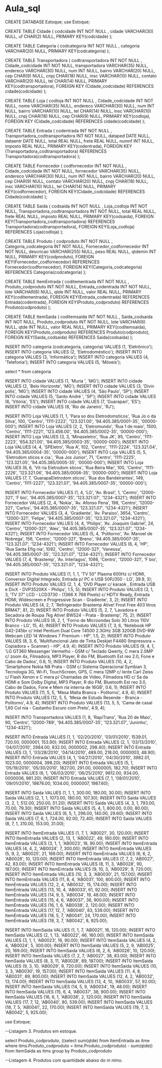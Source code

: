 # Aula_sql

CREATE DATABASE Estoque;
use Estoque;

CREATE TABLE Cidade (
  codcidade INT  NOT NULL ,
  cidade VARCHAR(30) NULL,
  uf CHAR(2) NULL,
  PRIMARY KEY(codcidade)
);

 
CREATE TABLE Categoria (
  codcategoria INT  NOT NULL ,
  categoria VARCHAR(20) NULL,
  PRIMARY KEY(codcategoria)
);
 
CREATE TABLE Transportadora (
  codtransportadora INT  NOT NULL ,
  Cidade_codcidade INT  NOT NULL,
  transportadora VARCHAR(35) NULL,
  endereco VARCHAR(30) NULL,
  num INT  NULL,
  bairro VARCHAR(20) NULL,
  cep CHAR(9) NULL,
  cnpj CHAR(18) NULL,
  insc VARCHAR(10) NULL,
  contato VARCHAR(20) NULL,
  tel CHAR(14) NULL,
  PRIMARY KEY(codtransportadora),
  FOREIGN KEY (Cidade_codcidade) REFERENCES cidade(codcidade)
);

CREATE TABLE Loja (
  codloja INT  NOT NULL ,
  Cidade_codcidade INT  NOT NULL,
  nome VARCHAR(35) NULL,
  endereco VARCHAR(30) NULL,
  num INT  NULL,
  bairro VARCHAR(10) NULL,
  tel CHAR(14) NULL,
  insc VARCHAR(10) NULL,
  cnpj CHAR(18) NULL,
  cep CHAR(9) NULL,
  PRIMARY KEY(codloja),
  FOREIGN KEY (Cidade_codcidade) 
  REFERENCES cidade(codcidade)
);
 
CREATE TABLE Entrada (
  codentrada INT  NOT NULL ,
  Transportadora_codtransportadora 
  INT  NOT NULL,
  dataped DATE NULL,
  dataentr DATE NULL,
  total REAL NULL,
  frete REAL NULL,
  numnf INT  NULL,
  imposto REAL NULL,
  PRIMARY KEY(codentrada),
  FOREIGN KEY (Transportadora_codtransportadora) REFERENCES Transportadora(codtransportadora)
);
 
CREATE TABLE Fornecedor (
  codfornecedor INT  NOT NULL ,
  Cidade_codcidade INT  NOT NULL,
  fornecedor VARCHAR(35) NULL,
  endereco VARCHAR(30) NULL,
  num INT  NULL,
  bairro VARCHAR(20) NULL,
  cep CHAR(9) NULL,
  contato VARCHAR(20) NULL,
  cnpj CHAR(18) NULL,
  insc VARCHAR(10) NULL,
  tel CHAR(14) NULL,
  PRIMARY KEY(codfornecedor),
  FOREIGN KEY(Cidade_codcidade) 
  REFERENCES Cidade(codcidade)
);
 
CREATE TABLE Saida (
  codsaida INT  NOT NULL ,
  Loja_codloja INT  NOT NULL,
  Transportadora_codtransportadora 
  INT  NOT NULL,
  total REAL NULL,
  frete REAL NULL,
  imposto REAL NULL,
  PRIMARY KEY(codsaida),
  FOREIGN KEY(Transportadora_codtransportadora) REFERENCES   Transportadora(codtransportadora),
  FOREIGN KEY(Loja_codloja) 
  REFERENCES Loja(codloja)
);
 
CREATE TABLE Produto (
  codproduto INT  NOT NULL ,
  Categoria_codcategoria INT  NOT NULL,
  Fornecedor_codfornecedor INT  NOT NULL,
  descricao VARCHAR(255) NULL,
  peso REAL NULL,
  qtdemin INT  NULL,
  PRIMARY KEY(codproduto),
  FOREIGN KEY(Fornecedor_codfornecedor) REFERENCES Fornecedor(codfornecedor),
  FOREIGN KEY(Categoria_codcategoria) REFERENCES Categoria(codcategoria)
);
 
CREATE TABLE ItemEntrada (
  coditementrada INT  NOT NULL ,
  Produto_codproduto INT  NOT NULL,
  Entrada_codentrada INT  NOT NULL,
  lote VARCHAR(6) NULL,
  qtde INT  NULL,
  valor REAL NULL,
  PRIMARY KEY(coditementrada),
  FOREIGN KEY(Entrada_codentrada) REFERENCES Entrada(codentrada),
  FOREIGN KEY(Produto_codproduto) REFERENCES Produto(codproduto)
);
 
CREATE TABLE ItemSaida (
  coditemsaida INT  NOT NULL ,
  Saida_codsaida INT  NOT NULL,
  Produto_codproduto INT  NOT NULL,
  lote VARCHAR(6) NULL,
  qtde INT  NULL,
  valor REAL NULL,
  PRIMARY KEY(coditemsaida),
  FOREIGN KEY(Produto_codproduto) 
  REFERENCES Produto(codproduto),
  FOREIGN KEY(Saida_codsaida) 
  REFERENCES Saida(codsaida)
);


INSERT INTO categoria (codcategoria,  categoria) VALUES (1, 'Eletrônico');
INSERT INTO categoria VALUES (2, 'Eletrodoméstico');
INSERT INTO categoria VALUES (3, 'Informática');
INSERT INTO categoria VALUES (4, 'Telefonia');
INSERT INTO categoria VALUES (5, 'Móveis');
 
 select * from categoria

INSERT INTO cidade VALUES (1, 'Muria ', 'MG');
INSERT INTO cidade VALUES (2, 'Belo Horizonte', 'MG');
INSERT INTO cidade VALUES (3, 'Divin polis', 'MG');
INSERT INTO cidade VALUES (4, 'São Paulo', 'SP');
INSERT INTO cidade VALUES (5, 'Santo André ', 'SP');
INSERT INTO cidade VALUES (6, 'Vitória', 'ES');
INSERT INTO cidade VALUES (7, 'Guarapari', 'ES');
INSERT INTO cidade VALUES (8, 'Rio de Janeiro', 'RJ');
 

INSERT INTO Loja VALUES (1, 1, 'Para so dos Eletrodomsticos', 'Rua Jo o da Silva', 100, 'Centro', '1111-2222', '123.321.00', '94.405.385/0001-35', '00000-000');
INSERT INTO Loja VALUES (2, 2, 'Eletromundo', 'Rua 1  de maio', 1500, 'Centro', '1111-2221', '123.456.00', '94.405.385/0002-35', '00000-000');
INSERT INTO Loja VALUES (3, 3, 'Minaseletro', 'Rua JK', 95, 'Centro', '1111-2223', '654.321.00', '94.405.385/0003-35', '00000-000');
INSERT INTO Loja VALUES (4, 4, 'SPEletro', 'Rua A', 102, 'Centro', '1111-2224', '123.321.04', '94.405.385/0004-35', '00000-000');
INSERT INTO Loja VALUES (5, 5, 'Eletrodom sticos e cia.', 'Rua Jos  Junior', 71, 'Centro', '1111-2225', '123.321.05', '94.405.385/0005-35', '00000-000');
INSERT INTO Loja VALUES (6, 6, 'Vit ria Eletrodom sticos', 'Rua Beira Mar', 100, 'Centro', '1111-2226', '123.321.06', '94.405.385/0006-35', '00000-000');
INSERT INTO Loja VALUES (7, 7, 'GuarapaEletrodom sticos', 'Rua dos Bandeirantes', 149, 'Centro', '1111-2227', '123.321.07', '94.405.385/0007-35', '00000-000');


INSERT INTO Fornecedor VALUES (1, 4, 'LG', 'Av. Brasil', 1, 'Centro', '12000-321', 'F bio', '94.405.385/0007-35', '123.321.07', '1234-4321');
INSERT INTO Fornecedor VALUES (2, 4, 'Nokia', 'Av. Afonso Pena', 198, 'Centro', '12000-321', 'Carlos', '94.405.385/0007-35', '123.321.07', '1234-4321');
INSERT INTO Fornecedor VALUES (3, 4, 'Gradiente', 'Av. Paraiso', 3654, 'Centro', '12000-321', 'Felipe', '94.405.385/0007-35', '123.321.07', '1234-4321');
INSERT INTO Fornecedor VALUES (4, 4, 'Philips', 'Av. Joaquim Gabriel', 24, 'Centro', '12000-321', 'Alex', '94.405.385/0007-35', '123.321.07', '1234-4321');
INSERT INTO Fornecedor VALUES (5, 4, 'Politorno', 'Av. Manoel de Nobrega', 156, 'Centro', '12000-321', 'Breno', '94.405.385/0007-35', '123.321.07', '1234-4321');
INSERT INTO Fornecedor VALUES (6, 4, 'HP', 'Rua Santa Efig nia', 1092, 'Centro', '12000-321', 'Vanessa', '94.405.385/0007-35', '123.321.07', '1234-4321');
INSERT INTO Fornecedor VALUES (7, 4, 'Brastemp', 'Av. Interlagos', 1098, 'Centro', '12000-321', 'F bio', '94.405.385/0007-35', '123.321.07', '1234-4321');
 

INSERT INTO Produto VALUES (1, 1, 1, 'TV 50" Plasma 600Hz c/ HDMI, Conversor Digital Integrado, Entrada p/ PC e USB 50PJ350 - LG', 39.9, 3);
INSERT INTO Produto VALUES (2, 1, 4, 'DVD Player c/ karaok , Entrada USB e DivX - DVP3520KX - Philips', 1.5, 5);
INSERT INTO Produto VALUES (3, 1, 3, 'TV 37" LCD - LCD3730 - (1366 X 768 Pixels) c/ HDTV Ready, Entrada HDMI, Widescreen e Progressive Scan - Gradiente', 3, 2);
INSERT INTO Produto VALUES (4, 2, 7, 'Refrigerador Brastemp Ative! Frost Free 403 litros BRM47', 81, 2);
INSERT INTO Produto VALUES (5, 2, 7, 'Lavadora e Secadora de Roupa 7kg Ative! BWS24 - Prata - Brastemp', 75, 2);
INSERT INTO Produto VALUES (6, 2, 1, 'Forno de Microondas Solo 30 Litros 110V Branco - LG', 15, 4);
INSERT INTO Produto VALUES (7, 3, 6, 'Notebook HP G42-245br c/ Intel  Pentium Dual Core T4500 2.3GHz 3GB 320GB DVD-RW Webcam LED 14  Windows 7 Premium - HP', 1.5, 2);
INSERT INTO Produto VALUES (8, 3, 6, 'Multifuncional Jato de Tinta Deskjet F4480 (Impressora + Copiadora + Scanner) - HP', 4.9, 4);
INSERT INTO Produto VALUES (9, 4, 1, 'LG GT360 Messenger Vermelho - GSM c/ Teclado Qwerty, C mera 2.0MP c/ zoom 4x, Filmadora, MP3 Player, R dio FM, Bluetooth Est reo 2.0, Fone e Cabo de Dados', 0.6, 1);
INSERT INTO Produto VALUES (10, 4, 2, 'Smartphone Nokia N8 Prata - GSM c/ Sistema Operacional Symbian 3, Tecnologia 3G, Wi-Fi, TouchScreen, GPS, C mera 12MP c/ lente Carl Zeiss c/ Flash Xenon e C mera p/ Chamadas de Video, Filmadora HD c/ Sa da HDMI e Som Dolby Digital, MP3 Player, R dio FM, Bluetooth Est reo 3.0, Cabo de Dados, Fone e Mem ria interna de 16GB', 0.6, 1);
INSERT INTO Produto VALUES (11, 5, 5, 'Mesa Malta Branca - Politorno', 4.9, 4);
INSERT INTO Produto VALUES (12, 5, 5, 'Mesa de Estudo Resende - Branca - Politorno', 4.9, 4);
INSERT INTO Produto VALUES (13, 5, 5, 'Cama de casal 1,60 Col nia - Castanho Escuro com Preto', 4.9, 4);


INSERT INTO Transportadora VALUES (1, 8, 'RapiTrans', 'Rua 20 de Maio', 90, 'Centro', '12000-789', '94.405.385/0007-35', '123.321.07', 'Juninho', '1234-4321');
 
INSERT INTO Entrada VALUES (1, 1, '02/20/2010', '03/01/2010', 1539.01, 720.00, 0000001, 153.90);
INSERT INTO Entrada VALUES (2, 1, '03/13/2010', '04/07/2010', 2984.00, 832.00, 0000002, 298.40);
INSERT INTO Entrada VALUES (3, 1, '03/28/2010', '04/14/2010', 489.00, 218.00, 0000003, 48.90);
INSERT INTO Entrada VALUES (4, 1, '04/27/2010', '04/30/2010', 3982.01, 1023.00, 0000004, 398.20);
INSERT INTO Entrada VALUES (5, 1, '05/19/2010', '05/30/2010', 1827.00, 291.00, 0000005, 182.70);
INSERT INTO Entrada VALUES (6, 1, '06/03/2010', '06/25/2010', 9812.00, 934.00, 0000006, 981.20);
INSERT INTO Entrada VALUES (7, 1, '08/01/2010', '09/01/2010', 19876.00, 1034.00, 0000007, 1987.60);
														   
INSERT INTO Saida VALUES (1, 1, 1, 300.00, 180.00, 30.00);
INSERT INTO Saida VALUES (2, 1, 1, 1073.00, 180.00, 107.30);
INSERT INTO Saida VALUES (3, 2, 1, 512.00, 250.00, 51.20);
INSERT INTO Saida VALUES (4, 3, 1, 793.00, 70.00, 79.30);
INSERT INTO Saida VALUES (5, 4, 1, 800.00, 0.00, 80.00);
INSERT INTO Saida VALUES (6, 5, 1, 296.00, 140.00, 29.60);
INSERT INTO Saida VALUES (7, 6, 1, 724.00, 92.00, 72.40);
INSERT INTO Saida VALUES (8, 7, 1, 310.00, 153.00, 31.00);
 

INSERT INTO ItemEntrada VALUES (1, 7, 1, 'AB0021', 30, 120.00);
INSERT INTO ItemEntrada VALUES (2, 13, 1, 'AB0022', 49, 160.00);
INSERT INTO ItemEntrada VALUES (3, 1, 1, 'AB0023', 18, 90.00);
INSERT INTO ItemEntrada VALUES (4, 4, 2, 'AB0024', 7, 300.00);
INSERT INTO ItemEntrada VALUES (5, 9, 2, 'AB0025', 21, 169.00);
INSERT INTO ItemEntrada VALUES (6, 6, 2, 'AB0026', 10, 120.00);
INSERT INTO ItemEntrada VALUES (7, 7, 2, 'AB0027', 42, 83.00);
INSERT INTO ItemEntrada VALUES (8, 11, 3, 'AB0028', 90, 187.00);
INSERT INTO ItemEntrada VALUES (9, 10, 3, 'AB0029', 9, 720.00);
INSERT INTO ItemEntrada VALUES (10, 3, 3, 'AB0030', 21, 157.00);
INSERT INTO ItemEntrada VALUES (11, 8, 4, 'AB0031', 100, 800.00);
INSERT INTO ItemEntrada VALUES (12, 2, 4, 'AB0032', 15, 174.00);
INSERT INTO ItemEntrada VALUES (13, 10, 4, 'AB0033', 61, 92.00);
INSERT INTO ItemEntrada VALUES (14, 9, 5, 'AB0034', 19, 48.00);
INSERT INTO ItemEntrada VALUES (15, 4, 6, 'AB0037', 38, 900.00);
INSERT INTO ItemEntrada VALUES (16, 1, 6, 'AB0038', 2, 120.00);
INSERT INTO ItemEntrada VALUES (17, 12, 7, 'AB0040', 83, 539.00);
INSERT INTO ItemEntrada VALUES (18, 5, 7, 'AB0041', 24, 170.00);
INSERT INTO ItemEntrada VALUES (19, 3, 7, 'AB0042', 8, 925.00);
 
INSERT INTO ItemSaida VALUES (1, 1, 7, 'AB0021', 16, 120.00);
INSERT INTO ItemSaida VALUES (2, 1, 13, 'AB0022', 46, 160.00);
INSERT INTO ItemSaida VALUES (3, 1, 1, 'AB0023', 16, 90.00);
INSERT INTO ItemSaida VALUES (4, 2, 4, 'AB0024', 5, 300.00);
INSERT INTO ItemSaida VALUES (5, 2, 9, 'AB0025', 20, 169.00);
INSERT INTO ItemSaida VALUES (6, 2, 6, 'AB0026', 10, 120.00);
INSERT INTO ItemSaida VALUES (7, 2, 7, 'AB0027', 38, 83.00);
INSERT INTO ItemSaida VALUES (8, 3, 11, 'AB0028', 89, 187.00);
INSERT INTO ItemSaida VALUES (9, 3, 10, 'AB0029', 9, 720.00);
INSERT INTO ItemSaida VALUES (10, 3, 3, 'AB0030', 19, 157.00);
INSERT INTO ItemSaida VALUES (11, 4, 8, 'AB0031', 89, 800.00);
INSERT INTO ItemSaida VALUES (12, 4, 2, 'AB0032', 13, 174.00);
INSERT INTO ItemSaida VALUES (13, 4, 10, 'AB0033', 57, 92.00);
INSERT INTO ItemSaida VALUES (14, 5, 9, 'AB0034', 19, 48.00);
INSERT INTO ItemSaida VALUES (15, 6, 4, 'AB0037', 38, 900.00);
INSERT INTO ItemSaida VALUES (16, 6, 1, 'AB0038', 2, 120.00);
INSERT INTO ItemSaida VALUES (17, 7, 12, 'AB0040', 80, 539.00);
INSERT INTO ItemSaida VALUES (18, 7, 5, 'AB0041', 22, 170.00);
INSERT INTO ItemSaida VALUES (19, 7, 3, 'AB0042', 5, 925.00);

use Estoque;

--Listagem 3. Produtos em estoque.

select Produto_codproduto,
((select sum(qtde) from ItemEntrada as itme 
where itms.Produto_codproduto = itme.Produto_codproduto) - sum(qtde))
from ItemSaida as itms group by Produto_codproduto
	

--Listagem 4. Produtos com quantidade abaixo do m nimo.

